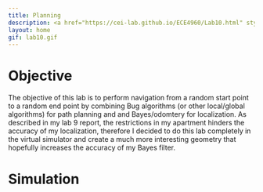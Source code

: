 ```yaml
---
title: Planning
description: <a href="https://cei-lab.github.io/ECE4960/Lab10.html" style="color:#FFCC00;">Lab 10</a>
layout: home
gif: lab10.gif
---
```


# Objective

The objective of this lab is to perform navigation from a random start point to a random end point by combining Bug algorithms (or other local/global algorithms) for path planning and and Bayes/odomtery for localization. As described in my lab 9 report, the restrictions in my apartment hinders the accuracy of my localization, therefore I decided to do this lab completely in the virtual simulator and create a much more interesting geometry that hopefully increases the accuracy of my Bayes filter.

# Simulation

